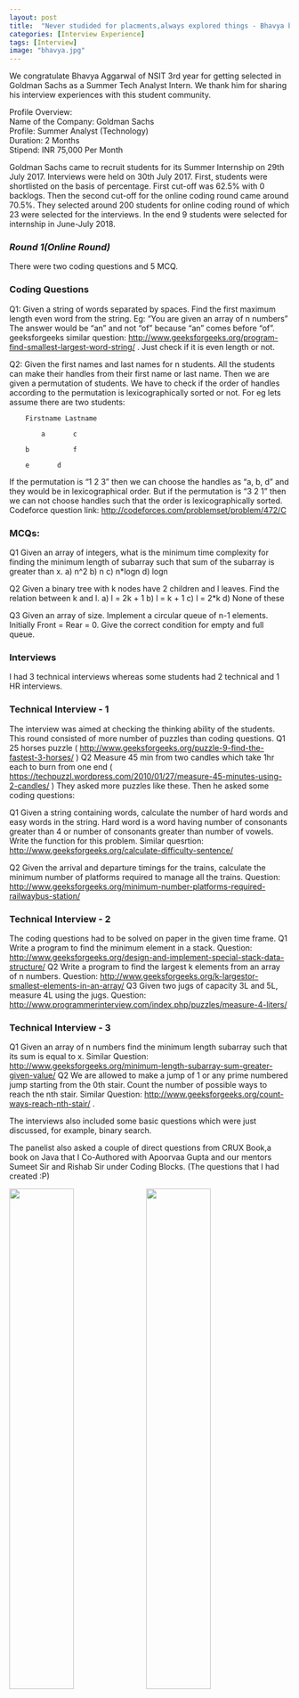 ```yaml
---
layout: post
title:  "Never studided for placments,always explored things - Bhavya bags GS Offer"
categories: [Interview Experience]
tags: [Interview] 
image: "bhavya.jpg"
---
```


We congratulate Bhavya Aggarwal of NSIT 3rd year for getting selected in Goldman Sachs as a Summer Tech Analyst Intern. We thank him for sharing his interview experiences with this student community. 

Profile Overview:  
Name of the Company: Goldman Sachs  
Profile: Summer Analyst (Technology)  
Duration: 2 Months  
Stipend: INR 75,000 Per Month  


Goldman Sachs came to recruit students for its Summer Internship on 29th July 2017. Interviews were held on 30th July 2017.
First, students were shortlisted on the basis of percentage. First cut-off was 62.5% with 0 backlogs. Then the second cut-off for the online coding round came around 70.5%.
They selected around 200 students for online coding round of which 23 were selected for the interviews. In the end 9 students were selected for internship in June-July 2018.

### ***Round 1(Online Round)***
There were two coding questions and 5 MCQ.

### Coding Questions
Q1:
Given a string of words separated by spaces. Find the first maximum length even word from the string.
Eg: “You are given an array of n numbers”
The answer would be “an” and not “of” because “an” comes before “of”.
geeksforgeeks similar question: http://www.geeksforgeeks.org/program-find-smallest-largest-word-string/ . Just check if it is even length or not.

Q2: 
Given the first names and last names for n students. All the students can make their handles from their first name or last name. Then we are given a permutation of students. We have to check if the order of handles according to the permutation is lexicographically sorted or not. 
For eg lets assume there are two students:
```
	Firstname Lastname

      	a 		c

	b   		f

	e		d
```
If the permutation is “1 2 3” then we can choose the handles as “a, b, d” and they would be in lexicographical order. But if the permutation is “3 2 1” then we can not choose handles such that the order is lexicographically sorted.
Codeforce question link: http://codeforces.com/problemset/problem/472/C

### MCQs:
Q1
Given an array of integers, what is the minimum time complexity for finding the minimum length of subarray such that sum of the subarray is greater than x.
a) n^2
b) n
c) n*logn
d) logn

Q2
Given a binary tree with k nodes have 2 children and l leaves. Find the relation between k and l.
a) l = 2k + 1
b) l = k + 1
c) l = 2*k
d) None of these

Q3
Given an array of size. Implement a circular queue of n-1 elements. Initially Front = Rear = 0. Give the correct condition for empty and full queue.

### **Interviews**
I had 3 technical interviews whereas some students had 2 technical and 1 HR interviews. 

### Technical Interview - 1
The interview was aimed at checking the thinking ability of the students. This round consisted of more number of puzzles than coding questions.
Q1
25 horses puzzle ( http://www.geeksforgeeks.org/puzzle-9-find-the-fastest-3-horses/ )
Q2
Measure 45 min from two candles which take 1hr each to burn from one end ( https://techpuzzl.wordpress.com/2010/01/27/measure-45-minutes-using-2-candles/ )
They asked more puzzles like these.
Then he asked some coding questions:

Q1
Given a string containing words, calculate the number of hard words and easy words in the string. Hard word is a word having number of consonants greater than 4 or number of consonants greater than number of vowels. Write the function for this problem. 
Similar quesrtion: http://www.geeksforgeeks.org/calculate-difficulty-sentence/ 

Q2
Given the arrival and departure timings for the trains, calculate the minimum number of platforms required to manage all the trains. 
Question: http://www.geeksforgeeks.org/minimum-number-platforms-required-railwaybus-station/ 

### Technical Interview - 2
The coding questions had to be solved on paper in the given time frame.
Q1
Write a program to find the minimum element in a stack.
Question: http://www.geeksforgeeks.org/design-and-implement-special-stack-data-structure/ 
Q2
Write a program to find the largest k elements from an array of n numbers.
Question: http://www.geeksforgeeks.org/k-largestor-smallest-elements-in-an-array/ 
Q3
Given two jugs of capacity 3L and 5L, measure 4L using the jugs.
Question: http://www.programmerinterview.com/index.php/puzzles/measure-4-liters/ 

### Technical Interview - 3
Q1
Given an array of n numbers find the minimum length subarray such that its sum is equal to x.
Similar Question: http://www.geeksforgeeks.org/minimum-length-subarray-sum-greater-given-value/ 
Q2
We are allowed to make a jump of 1 or any prime numbered jump starting from the 0th stair. Count the number of possible ways to reach the nth stair.
Similar Question: http://www.geeksforgeeks.org/count-ways-reach-nth-stair/ .

The interviews also included some basic questions which were just discussed, for example, binary search. 

The panelist also asked a couple of direct questions from CRUX Book,a book on Java that I Co-Authored with Apoorvaa Gupta and our mentors Sumeet Sir and Rishab Sir under Coding Blocks. (The questions that I had created :P)

<img src="/resources/images/crux/cover.jpeg" style="width:48%;display:inline-block">
<img src="/resources/images/crux/index.jpeg" style="width:48%;display:inline-block">

I would like to thank all my mentors from Coding Blocks - Sumeet Sir, Arnav Sir, Prateek Sir, Rajesh Sir, Priyanshu Sir for constant support and guidance. I wouldn’t think twice before accepting that my experience and skill enhancement at Coding Blocks is the reason behind my success at the interview.

Bhavya Aggarwal  
3rd Year  
NSIT
